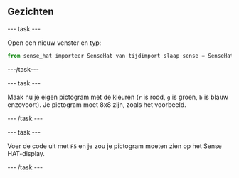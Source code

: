 ## Gezichten

\--- task \---

Open een nieuw venster en typ:

```python
from sense_hat importeer SenseHat van tijdimport slaap sense = SenseHat () r = (255, 0, 0) g = (0, 255, 0) b = (0, 0, 255) y = (255, 255, 0) p = (255, 0, 255) c = (0, 255, 255) w = (255, 255, 255) e = (0, 0, 0) icon = [e, e, e, e, e, e, e, e, e, e, e, e, e, e, e, b, e, e, e, e, e, e, e, e, e, e, e, e, e, e, e, e, e, e, e, e, e, e, e, e, e, e, e, e, e, e, e, e, e. e, e, e, e, e, e, e, b, e, e, e, b, e, b, b, b, b, b, b, e, e, e, e, e, e, e, e,] sense.set_pixels (pictogram)
```

\---/task\---

\--- task \---

Maak nu je eigen pictogram met de kleuren (`r` is rood, `g` is groen, `b` is blauw enzovoort). Je pictogram moet 8x8 zijn, zoals het voorbeeld.

\--- /task \---

\--- task \---

Voer de code uit met `F5` en je zou je pictogram moeten zien op het Sense HAT-display.

\--- /task \---